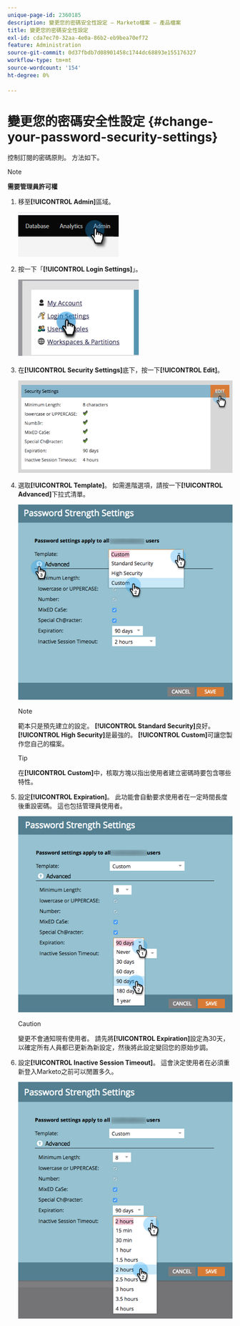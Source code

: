 ```yaml
---
unique-page-id: 2360185
description: 變更您的密碼安全性設定 — Marketo檔案 — 產品檔案
title: 變更您的密碼安全性設定
exl-id: cda7ec70-32aa-4e0a-86b2-eb9bea70ef72
feature: Administration
source-git-commit: 0d37fbdb7d08901458c1744dc68893e155176327
workflow-type: tm+mt
source-wordcount: '154'
ht-degree: 0%

---
```


# 變更您的密碼安全性設定 {#change-your-password-security-settings}

控制訂閱的密碼原則。 方法如下。

>[!NOTE]
>
>**需要管理員許可權**

1. 移至&#x200B;**[!UICONTROL Admin]**&#x200B;區域。

   ![](assets/change-your-password-security-settings-1.png)

1. 按一下「**[!UICONTROL Login Settings]**」。

   ![](assets/change-your-password-security-settings-2.png)

1. 在&#x200B;**[!UICONTROL Security Settings]**&#x200B;底下，按一下&#x200B;**[!UICONTROL Edit]**。

   ![](assets/change-your-password-security-settings-3.png)

1. 選取&#x200B;**[!UICONTROL Template]**。 如需進階選項，請按一下&#x200B;**[!UICONTROL Advanced]**&#x200B;下拉式清單。

   ![](assets/change-your-password-security-settings-4.png)

   >[!NOTE]
   >
   >範本只是預先建立的設定。 **[!UICONTROL Standard Security]**&#x200B;良好。 **[!UICONTROL High Security]**&#x200B;是最強的。 **[!UICONTROL Custom]**&#x200B;可讓您製作您自己的檔案。

   >[!TIP]
   >
   >在&#x200B;**[!UICONTROL Custom]**&#x200B;中，核取方塊以指出使用者建立密碼時要包含哪些特性。

1. 設定&#x200B;**[!UICONTROL Expiration]**。 此功能會自動要求使用者在一定時間長度後重設密碼。 這也包括管理員使用者。

   ![](assets/change-your-password-security-settings-5.png)

   >[!CAUTION]
   >
   >變更不會通知現有使用者。 請先將&#x200B;**[!UICONTROL Expiration]**&#x200B;設定為30天，以確定所有人員都已更新為新設定，然後將此設定變回您的原始步調。

1. 設定&#x200B;**[!UICONTROL Inactive Session Timeout]**。 這會決定使用者在必須重新登入Marketo之前可以閒置多久。

   ![](assets/change-your-password-security-settings-6.png)
